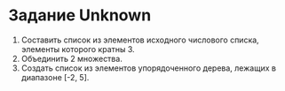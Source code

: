 # Задание Unknown
1. Составить список из элементов исходного числового списка, элементы которого кратны 3.
2. Объединить 2 множества.
3. Создать список из элементов упорядоченного дерева, лежащих в диапазоне [-2, 5].